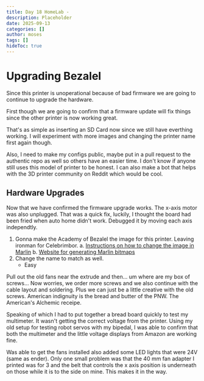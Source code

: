```yaml
---
title: Day 18 HomeLab - 
description: Placeholder
date: 2025-09-13
categories: []
author: moses
tags: []
hideToc: true
---
```


# Upgrading Bezalel

Since this printer is unoperational because of bad firmware we are going to continue to upgrade the hardware.

First though we are going to confirm that a firmware update will fix things since the other printer is now working great.

That's as simple as inserting an SD Card now since we still have everthing working. I will experiment with more images and changing the printer name first again though.

Also, I need to make my configs public, maybe put in a pull request to the authentic repo as well so others have an easier time. 
I don't know if anyone still uses this model of printer to be honest. 
I can also make a bot that helps with the 3D printer community on Reddit which would be cool.

## Hardware Upgrades

Now that we have confirmed the firmware upgrade works.
The x-axis motor was also unplugged. That was a quick fix, luckily, I thought the board had been fried when auto home didn't work.
Debugged it by moving each axis independtly. 

1. Gonna make the Academy of Bezalel the image for this printer. Leaving ironman for Celebrimbor.
    a. [Instructions on how to change the image in Marlin](https://www.instructables.com/How-to-Make-a-Custom-Boot-Screen-for-Your-Marlin-3/)
    b. [Website for generating Marlin bitmaps](https://marlinfw.org/tools/u8glib/converter.html)
2. Change the name to match as well.
    - Easy

Pull out the old fans near the extrude and then... um where are my box of screws... 
Now worries, we order more screws and we also continue with the cable layout and soldering.
Plus we can just be a little creative with the old screws. American indignuity is the bread and butter of the PNW.
The American's Alchemic receipe.

Speaking of which I had to put together a bread board quickly to test my multimeter. It wasn't getting the correct voltage from the printer.
Using my old setup for testing robot servos with my bipedal, I was able to confirm that both the multimeter and the little voltage displays from Amazon are working fine. 

Was able to get the fans installed also added some LED lights that were 24V (same as ender). Only one small problem was that the 40 mm fan adapter I printed was for 3 and the belt that controls the x axis position is underneath on those while it is to the side on mine. This makes it in the way.


